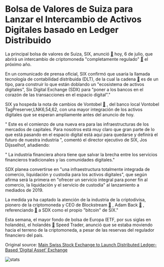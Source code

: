 # Bolsa de Valores de Suiza para Lanzar el Intercambio de Activos Digitales basado en Ledger Distribuido

La principal bolsa de valores de Suiza, SIX, anunció  [🔗](https://www.six-group.com/en/site/digital-exchange.html)  hoy, 6 de julio, que abrirá un intercambio de criptomoneda "completamente regulado"  [🔗](https://cointelegraph.com/tags/exchanges)  el próximo año.

En un comunicado de prensa oficial, SIX confirmó que usaría la llamada tecnología de contabilidad distribuida (DLT), de la cual la cadena  [🔗](https://cointelegraph.com/tags/blockchain)  es de un tipo, para construir lo que están doblando un "ecosistema de activos digitales", Six Digital Exchange (SDX) para "poner a los bancos en el corazón de las transacciones en el espacio digital"."

SIX ya hospeda la nota de cambios de Vontobel  [🔗](https://cointelegraph.com/bitcoin-price-index) , del banco local Vontobel TagPreserver,LNK6,54,62, con una mayor integración de los activos digitales que se esperan ampliamente antes del anuncio de hoy.

" Este es el comienzo de una nueva era para las infraestructuras de los mercados de capitales. Para nosotros está muy claro que gran parte de lo que está pasando en el espacio digital está aquí para quedarse y definirá el futuro de nuestra industria ", comentó el director ejecutivo de SIX, Jos Dijsselhof, añadiendo:

" La industria financiera ahora tiene que salvar la brecha entre los servicios financieros tradicionales y las comunidades digitales."

SDX planea convertirse en "una infraestructura totalmente integrada de comercio, liquidación y custodia para los activos digitales", que según afirma será la primera en "ofrecer un servicio integral para poner fin al comercio, la liquidación y el servicio de custodia" al lanzamiento a mediados de 2019.

La medida ya ha captado la atención de la industria de la criptodivisa, pionero de la criptomoneda y CEO de Blockstream  [🔗](https://cointelegraph.com/tags/blockstream) , Adam Back  [🔗](https://cointelegraph.com/tags/adam-back) , referenciando  [🔗](https://twitter.com/adam3us/status/1015203419433422859)  a SDX como el propio "bitcoin" de SIX."

Esta semana, el mayor fondo de bolsa de Europa (ETF, por sus siglas en holandés), el holandés  [🔗](https://cointelegraph.com/tags/netherlands)  Speed Trader, anunció que se estaba moviendo hacia el terreno de la criptomoneda, a pesar de las reservas del regulador financiero del país.

Original source: [Main Swiss Stock Exchange to Launch Distributed Ledger-Based ‘Digital Asset’ Exchange](https://cointelegraph.com/news/main-swiss-stock-exchange-to-launch-distributed-ledger-based-digital-asset-exchange)

![stats](https://c.statcounter.com/11760860/0/a89fa40b/1/ "stats")
